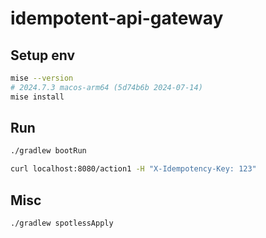 # idempotent-api-gateway

## Setup env
```sh
mise --version
# 2024.7.3 macos-arm64 (5d74b6b 2024-07-14)
mise install
```

## Run
```sh
./gradlew bootRun
```

```sh
curl localhost:8080/action1 -H "X-Idempotency-Key: 123"
```

## Misc
```sh
./gradlew spotlessApply
```

